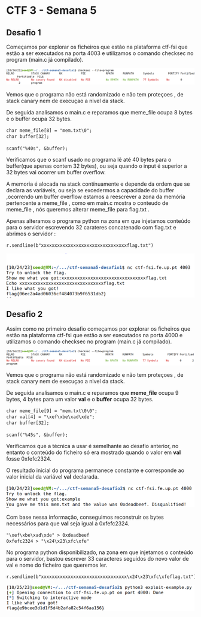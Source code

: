 # CTF 3 - Semana 5
## Desafio 1
Começamos por explorar os ficheiros que estão na plataforma ctf-fsi que estão a ser executados na porta 4003 e utilizamos o comando checksec no program (main.c já compilado).

![checksec1](../images/ctf3checksec1.png)

Vemos que o programa não está randomizado e não tem proteçoes , de stack canary nem de execuçao a nivel da stack.

De seguida analisamos o main.c e reparamos que meme_file ocupa 8 bytes e o buffer ocupa 32 bytes.

```shell
char meme_file[8] = "mem.txt\0";
char buffer[32];

scanf("%40s", &buffer);
```

Verificamos que o scanf usado no programa lê até 40 bytes para o buffer(que apenas contem 32 bytes), ou seja quando o input é superior a 32 bytes vai ocorrer um buffer overflow.

A memoria é alocada na stack contínuamente e depende da ordem que se declara as variáveis, ou seja se excedermos a capacidade do buffer ,ocorrendo um buffer overflow estamos a reescrever a zona da memória pertencente a meme_file , como em main.c mostra o conteudo de meme_file , nós queremos alterar meme_file para flag.txt .

Apenas alteramos o programa python na zona em que injetamos conteúdo para o servidor escrevendo 32 carateres concatenado com flag.txt e abrimos o servidor :

```shell
r.sendline(b"xxxxxxxxxxxxxxxxxxxxxxxxxxxxxxxxflag.txt")
```

![flag1](../images/ctf3flag1.PNG)

## Desafio 2

Assim como no primeiro desafio começamos por explorar os ficheiros que estão na plataforma ctf-fsi que estão a ser executados na porta 4000 e utilizamos o comando checksec no program (main.c já compilado).

![checksec2](../images/ctf3checksec2.png)

Vemos que o programa não está randomizado e não tem proteçoes , de stack canary nem de execuçao a nivel da stack.

De seguida analisamos o main.c e reparamos que **meme_file** ocupa 9 bytes, 4 bytes para um valor **val** e o **buffer** ocupa 32 bytes.

```shell
char meme_file[9] = "mem.txt\0\0";
char val[4] = "\xef\xbe\xad\xde";
char buffer[32];

scanf("%45s", &buffer);
```

Verificamos que a técnica a usar é semelhante ao desafio anterior, no entanto o conteúdo do ficheiro só era mostrado quando o valor em **val** fosse 0xfefc2324.

O resultado inicial do programa permanece constante e corresponde ao valor inicial da variável **val** declarada.

![flag2](../images/ctf3flag2.PNG)

Com base nessa informação, conseguimos reconstruir os bytes necessários para que **val** seja igual a 0xfefc2324.

```
"\xef\xbe\xad\xde" > 0xdeadbeef
0xfefc2324 > "\x24\x23\xfc\xfe"
```

No programa python disponibilizado, na zona em que injetamos o conteúdo para o servidor, bastou escrever 33 caracteres seguidos do novo valor de val e nome do ficheiro que queremos ler.

```shell
r.sendline(b"xxxxxxxxxxxxxxxxxxxxxxxxxxxxxxxx\x24\x23\xfc\xfeflag.txt")
```

![flag3](../images/ctf3flag3.PNG)
